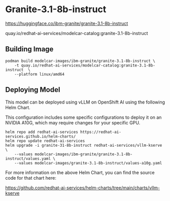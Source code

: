 # Granite-3.1-8b-instruct

https://huggingface.co/ibm-granite/granite-3.1-8b-instruct

quay.io/redhat-ai-services/modelcar-catalog:granite-3.1-8b-instruct

## Building Image

```
podman build modelcar-images/ibm-granite/granite-3.1-8b-instruct \
    -t quay.io/redhat-ai-services/modelcar-catalog:granite-3.1-8b-instruct  \
    --platform linux/amd64
```

## Deploying Model

This model can be deployed using vLLM on OpenShift AI using the following Helm Chart.

This configuration includes some specific configurations to deploy it on an NVIDIA A10G, which may require changes for your specific GPU.

```
helm repo add redhat-ai-services https://redhat-ai-services.github.io/helm-charts/
helm repo update redhat-ai-services
helm upgrade -i granite-31-8b-instruct redhat-ai-services/vllm-kserve \
    --values modelcar-images/ibm-granite/granite-3.1-8b-instruct/values.yaml \
    --values modelcar-images/granite-3.1-8b-instruct/values-a10g.yaml
```

For more information on the above Helm Chart, you can find the source code for that chart here:

https://github.com/redhat-ai-services/helm-charts/tree/main/charts/vllm-kserve
